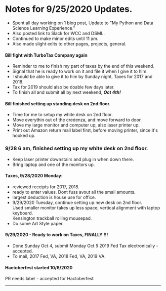 # Notes for 9/25/2020 Updates.  

  * Spent all day working on 1 blog post, 
    Update to "My Python and Data Science Learning Experience."  
  * Also posted link to Slack for WCC and DSML.  
  * Continued to make minor edits until 11 pm.  
  * Also made slight edits to other pages, projects, general.  
  
  
#### Bill fight with TurboTax Company again  
  * Reminder to me to finish my part of taxes by the end of this weekend.  
  * Signal that he is ready to work on it and file it when I give it to him.  
  * I should be able to give it to him by Sunday night, Taxes for 2017 and 2018.  
  * Tax for 2019 should also be doable few days later.  
  * To finish all and submit all by next weekend, ***Oct 4th!***
    
#### Bill finished setting up standing desk on 2nd floor.  
  * Time for me to setup my white desk on 2nd floor.  
  * Move everythin out of the credenza, and move forward to door.  
  * Move my large monitor and computer up, also laser printer up.  
  * Print out Amazon return mail label first, before moving printer, since it's hooked up.  
  
### 9/28 6 am, finished setting up my white desk on 2nd floor.  
  * Keep laser printer downstairs and plug in when down there.  
  * Bring laptop and one of the monitors up.  

#### Taxes, 9/28/2020 Monday:  
  * reviewed receipts for 2017, 2018.  
  * ready to enter values.  Dont fuss avout all the small amounts.  
  * largest deduction is house use for office.  
  * 9/29/2020 Tuesday, continue setting up new desk on 2nd floor.  
    Used smaller monitor takes up less space, vertical alignment with laptop keyboard.  
    Kensington trackball rolling mousepad.  
  * Do some Art Style paper.    
    
#### 9/29/2020 - Ready to work on Taxes, FINALLY !!!   
  * Done Sunday Oct 4, submit Monday Oct 5 2019 Fed Tax electronically - accepted.  
  * To mail, 2017 Fed, VA, 2018 Fed, VA, 2019 VA.  

#### Hactoberfest started 10/6/2020  
  PR needs label - accepted for Hactoberfest
  
  
---  
  
  
  
  
  

